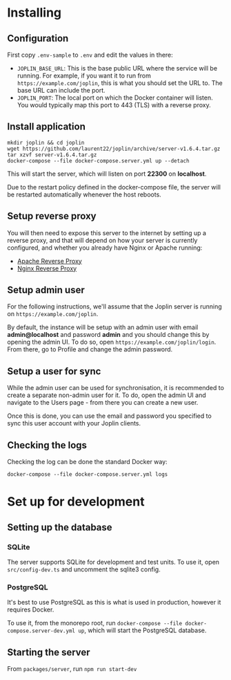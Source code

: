 # Installing

## Configuration

First copy `.env-sample` to `.env` and edit the values in there:

- `JOPLIN_BASE_URL`: This is the base public URL where the service will be running. For example, if you want it to run from `https://example.com/joplin`, this is what you should set the URL to. The base URL can include the port.
- `JOPLIN_PORT`: The local port on which the Docker container will listen. You would typically map this port to 443 (TLS) with a reverse proxy.

## Install application

```shell
mkdir joplin && cd joplin
wget https://github.com/laurent22/joplin/archive/server-v1.6.4.tar.gz
tar xzvf server-v1.6.4.tar.gz
docker-compose --file docker-compose.server.yml up --detach
```

This will start the server, which will listen on port **22300** on **localhost**.

Due to the restart policy defined in the docker-compose file, the server will be restarted automatically whenever the host reboots.

## Setup reverse proxy

You will then need to expose this server to the internet by setting up a reverse proxy, and that will depend on how your server is currently configured, and whether you already have Nginx or Apache running:

- [Apache Reverse Proxy](https://httpd.apache.org/docs/current/mod/mod_proxy.html)
- [Nginx Reverse Proxy](https://docs.nginx.com/nginx/admin-guide/web-server/reverse-proxy/)

## Setup admin user

For the following instructions, we'll assume that the Joplin server is running on `https://example.com/joplin`.

By default, the instance will be setup with an admin user with email **admin@localhost** and password **admin** and you should change this by opening the admin UI. To do so, open `https://example.com/joplin/login`. From there, go to Profile and change the admin password.

## Setup a user for sync

While the admin user can be used for synchronisation, it is recommended to create a separate non-admin user for it. To do, open the admin UI and navigate to the Users page - from there you can create a new user.

Once this is done, you can use the email and password you specified to sync this user account with your Joplin clients.

## Checking the logs

Checking the log can be done the standard Docker way:

```shell
docker-compose --file docker-compose.server.yml logs
```

# Set up for development

## Setting up the database

### SQLite

The server supports SQLite for development and test units. To use it, open `src/config-dev.ts` and uncomment the sqlite3 config.

### PostgreSQL

It's best to use PostgreSQL as this is what is used in production, however it requires Docker.

To use it, from the monorepo root, run `docker-compose --file docker-compose.server-dev.yml up`, which will start the PostgreSQL database.

## Starting the server

From `packages/server`, run `npm run start-dev`